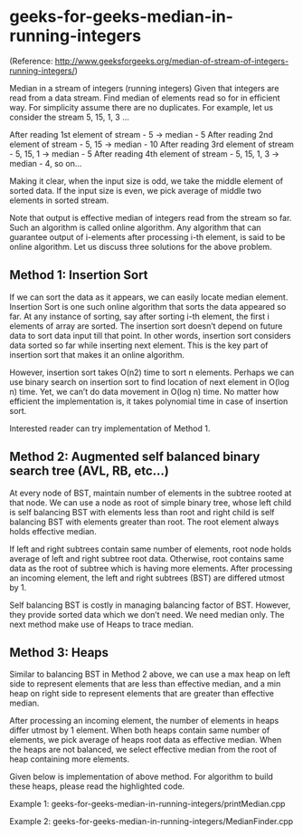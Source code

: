 # geeks-for-geeks-median-in-running-integers
(Reference: http://www.geeksforgeeks.org/median-of-stream-of-integers-running-integers/)

Median in a stream of integers (running integers)
Given that integers are read from a data stream. Find median of elements read so for in efficient way. For simplicity assume there are no duplicates. For example, let us consider the stream 5, 15, 1, 3 …

After reading 1st element of stream - 5 -> median - 5
After reading 2nd element of stream - 5, 15 -> median - 10
After reading 3rd element of stream - 5, 15, 1 -> median - 5
After reading 4th element of stream - 5, 15, 1, 3 -> median - 4, so on...

Making it clear, when the input size is odd, we take the middle element of sorted data. If the input size is even, we pick average of middle two elements in sorted stream.

Note that output is effective median of integers read from the stream so far. Such an algorithm is called online algorithm. Any algorithm that can guarantee output of i-elements after processing i-th element, is said to be online algorithm. Let us discuss three solutions for the above problem.


## Method 1: Insertion Sort

If we can sort the data as it appears, we can easily locate median element. Insertion Sort is one such online algorithm that sorts the data appeared so far. At any instance of sorting, say after sorting i-th element, the first i elements of array are sorted. The insertion sort doesn’t depend on future data to sort data input till that point. In other words, insertion sort considers data sorted so far while inserting next element. This is the key part of insertion sort that makes it an online algorithm.

However, insertion sort takes O(n2) time to sort n elements. Perhaps we can use binary search on insertion sort to find location of next element in O(log n) time. Yet, we can’t do data movement in O(log n) time. No matter how efficient the implementation is, it takes polynomial time in case of insertion sort.

Interested reader can try implementation of Method 1.

## Method 2: Augmented self balanced binary search tree (AVL, RB, etc…)

At every node of BST, maintain number of elements in the subtree rooted at that node. We can use a node as root of simple binary tree, whose left child is self balancing BST with elements less than root and right child is self balancing BST with elements greater than root. The root element always holds effective median.

If left and right subtrees contain same number of elements, root node holds average of left and right subtree root data. Otherwise, root contains same data as the root of subtree which is having more elements. After processing an incoming element, the left and right subtrees (BST) are differed utmost by 1.

Self balancing BST is costly in managing balancing factor of BST. However, they provide sorted data which we don’t need. We need median only. The next method make use of Heaps to trace median.

## Method 3: Heaps

Similar to balancing BST in Method 2 above, we can use a max heap on left side to represent elements that are less than effective median, and a min heap on right side to represent elements that are greater than effective median.

After processing an incoming element, the number of elements in heaps differ utmost by 1 element. When both heaps contain same number of elements, we pick average of heaps root data as effective median. When the heaps are not balanced, we select effective median from the root of heap containing more elements.

Given below is implementation of above method. For algorithm to build these heaps, please read the highlighted code.

Example 1:
geeks-for-geeks-median-in-running-integers/printMedian.cpp

Example 2:
geeks-for-geeks-median-in-running-integers/MedianFinder.cpp
